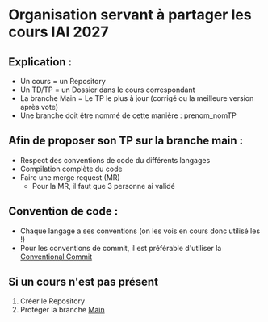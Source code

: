 # Organisation servant à partager les cours IAI 2027

## Explication : 
- Un cours = un Repository
- Un TD/TP = un Dossier dans le cours correspondant
- La branche Main = Le TP le plus à jour (corrigé ou la meilleure version après vote)
- Une branche doit être nommé de cette manière : prenom_nomTP

## Afin de proposer son TP sur la branche main :
- Respect des conventions de code du différents langages
- Compilation complète du code
- Faire une merge request (MR)
  - Pour la MR, il faut que 3 personne ai validé

## Convention de code :
- Chaque langage a ses conventions (on les vois en cours donc utilisé les !)
- Pour les conventions de commit, il est préférable d'utiliser la [Conventional Commit](https://www.conventionalcommits.org/en/v1.0.0/)

## Si un cours n'est pas présent
1. Créer le Repository
2. Protéger la branche [Main](https://docs.github.com/en/repositories/configuring-branches-and-merges-in-your-repository/managing-protected-branches/managing-a-branch-protection-rule)
